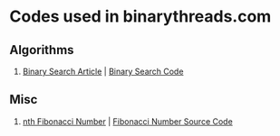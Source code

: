 # Codes used in binarythreads.com 

## Algorithms 

1. [Binary Search Article](https://binarythreads.com)  |  [Binary Search Code](https://github.com/thearyanahmed/codes-of-binarythreads/blob/master/src/algorithms/binary_search.rs)

## Misc 
1. [nth Fibonacci Number](https://binarythreads.com/r/nth-fibonacci-number) | [Fibonacci Number Source Code](https://github.com/thearyanahmed/codes-of-binarythreads/blob/master/src/fibonacci.rs)

